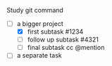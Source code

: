 Study git command

- [ ] a bigger project
  - [x] first subtask #1234
  - [ ] follow up subtask #4321
  - [ ] final subtask cc @mention
- [ ] a separate task
